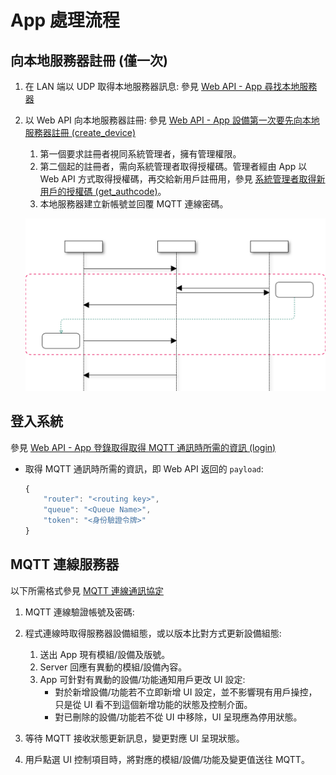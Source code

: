 # App 處理流程

## 向本地服務器註冊 (僅一次)

1. 在 LAN 端以 UDP 取得本地服務器訊息: 參見 [Web API - App 尋找本地服務器](../通訊協定/Web%20API.md#app-尋找本地服務器)

1. 以 Web API 向本地服務器註冊: 參見 [Web API - App 設備第一次要先向本地服務器註冊 (create_device)](../通訊協定/Web%20API.md#app-設備第一次要先向本地服務器註冊-create_device)
    1. 第一個要求註冊者視同系統管理者，擁有管理權限。
    1. 第二個起的註冊者，需向系統管理者取得授權碼。管理者經由 App 以 Web API 方式取得授權碼，再交給新用戶註冊用，參見 [系統管理者取得新用戶的授權碼 (get_authcode)](../通訊協定/Web%20API.md#系統管理者取得新用戶的授權碼-get_authcode)。
    1. 本地服務器建立新帳號並回覆 MQTT 連線密碼。

    ![](../../img/用戶授權流程.svg)


## 登入系統

參見 [Web API - App 登錄取得取得 MQTT 通訊時所需的資訊 (login)](../通訊協定/Web%20API.md#app-登錄取得取得-mqtt-通訊時所需的資訊-login)

* 取得 MQTT 通訊時所需的資訊，即 Web API 返回的 `payload`:
    ```js
    {
        "router": "<routing key>",
        "queue": "<Queue Name>",
        "token": "<身份驗證令牌>"
    }
    ```


## MQTT 連線服務器

以下所需格式參見 [MQTT 連線通訊協定](../通訊協定/MQTT%20通訊協定.md)

1. MQTT 連線驗證帳號及密碼:


1. 程式連線時取得服務器設備組態，或以版本比對方式更新設備組態:
    1. 送出 App 現有模組/設備及版號。
    1. Server 回應有異動的模組/設備內容。
    1. App 可針對有異動的設備/功能通知用戶更改 UI 設定:
        * 對於新增設備/功能若不立即新增 UI 設定，並不影響現有用戶操控，只是從 UI 看不到這個新增功能的狀態及控制介面。
        * 對已刪除的設備/功能若不從 UI 中移除，UI 呈現應為停用狀態。

1. 等待 MQTT 接收狀態更新訊息，變更對應 UI 呈現狀態。

1. 用戶點選 UI 控制項目時，將對應的模組/設備/功能及變更值送往 MQTT。

